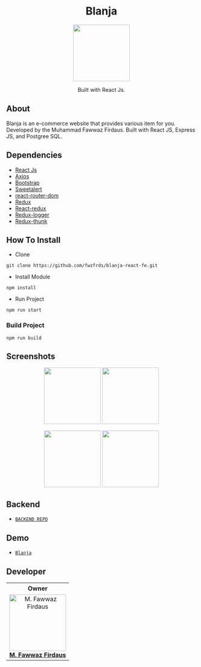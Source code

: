 <h1 align="center">Blanja</h1>

<p align="center">
  <img height="150" src="https://res.cloudinary.com/wazcomp/image/upload/v1658419835/blanja/logo/blanja-logo_igkoib.png" />
</p>
<p align="center">
  Built with React Js.
</p>

## About
Blanja is an e-commerce website that provides various item for you. Developed by the Muhammad Fawwaz Firdaus. Built with React JS, Express JS, and Postgree SQL.

## Dependencies
- [React Js](https://(https://reactjs.org)/)
- [Axios](https://www.npmjs.com/package/axios)
- [Bootstrap](https://www.npmjs.com/package/bootstrap)
- [Sweetalert](https://www.npmjs.com/package/sweetalert)
- [react-router-dom](https://www.npmjs.com/package/react-router-dom)
- [Redux](https://www.npmjs.com/package/redux)
- [React-redux](https://www.npmjs.com/package/react-redux)
- [Redux-logger](https://www.npmjs.com/package/redux-logger)
- [Redux-thunk](https://www.npmjs.com/search?q=redux-thunk)


## How To Install

- Clone
```
git clone https://github.com/fwzfrds/blanja-react-fe.git
```

- Install Module
```
npm install
```

- Run Project
```
npm run start
```

### Build Project
```
npm run build
```

## Screenshots
  
<p align="center">
  <img height="150" src="https://res.cloudinary.com/wazcomp/image/upload/v1658419961/blanja/screenshot/home-2_cimhr9.jpg" />
  <img height="150" src="https://res.cloudinary.com/wazcomp/image/upload/v1658419961/blanja/screenshot/my-profile-2_wwclit.png" />
</p>

<p align="center">
  <img height="150" src="https://res.cloudinary.com/wazcomp/image/upload/v1658419961/blanja/screenshot/product-detail_gumfeh.png" />
  <img height="150" src="https://res.cloudinary.com/wazcomp/image/upload/v1658419961/blanja/screenshot/add-product_uppnu6.png" />
</p>

## Backend
* [`BACKEND REPO`](https://github.com/fwzfrds/blanja)

## Demo
* [`Blanja`](https://blanja-app-fwzfrds.vercel.app/)


## Developer

<center>
  <table>
    <tr>
      <th>Owner</th>
    </tr>
    <tr>
      <td align="center">
        <a href="https://github.com/fwzfrds">
          <img width="150" src="https://avatars.githubusercontent.com/u/85775604?v=4" alt="M. Fawwaz Firdaus"><br/>
          <b>M. Fawwaz Firdaus</b>
        </a>
      </td>
    </tr>
  </table>
</center>